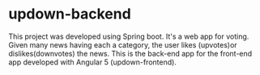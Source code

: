 # updown-backend
This project was developed using Spring boot. It's a web app for voting. Given many news having each a category, the user likes (upvotes)or dislikes(downvotes) the news. This is the back-end app for the front-end app developed with Angular 5 (updown-frontend).
